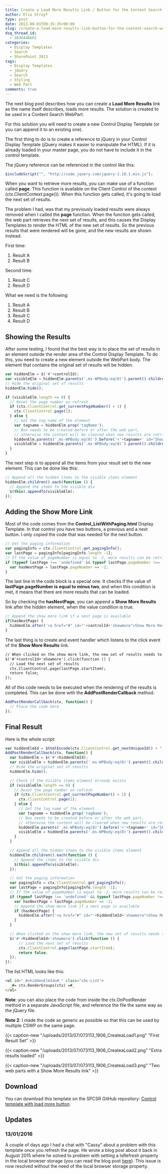 ```yaml
---
title: Create a Load More Results Link / Button for the Content Search Web Part (Display Template)
author: Elio Struyf
type: post
date: 2013-08-01T09:35:35+00:00
slug: /create-a-load-more-results-link-button-for-the-content-search-web-part/
dsq_thread_id:
  - 3836446661
categories:
  - Display Templates
  - Search
  - SharePoint 2013
tags:
  - Display Templates
  - jQuery
  - Search
  - Styling
  - Web Part
comments: true
---
```


The next blog post describes how you can create a **Load More Results** link as the name itself describes, loads more results. The solution is created to be used in a Content Search WebPart.

For this solution you will need to create a new Control Display Template (or you can append it to an existing one).

The first thing to do is to create a reference to jQuery in your Control Display Template (jQuery makes it easier to manipulate the HTML). If it is already loaded in your master page, you do not have to include it in the control template.

The jQuery reference can be referenced in the control like this:

```javascript
$includeScript("", "http://code.jquery.com/jquery-1.10.1.min.js");
```

When you want to retrieve more results, you can make use of a function called **page**. This function is available on the Client Control of the context (ctx.ClientContext.page()). When this function gets called, it's going to load the next set of results.

The problem I had, was that my previously loaded results were always removed when I called the **page** function. When the function gets called, the web part retrieves the next set of results, and this causes the Display Templates to render the HTML of the new set of results. So the previous results that were rendered will be gone, and the new results are shown instead.

First time:

1.  Result A
2.  Result B

Second time:

1.  Result C
2.  Result D

What we need is the following:

1.  Result A
2.  Result B
3.  Result C
4.  Result D

## Showing the Results

After some testing, I found that the best way is to place the set of results in an element outside the render area of the Control Display Template. To do this, you need to create a new element outside the WebPart body. The element that contains the original set of results will be hidden.

```javascript
var hiddenElm = $('#'+controlId);
var visibleElm = hiddenElm.parents('.ms-WPBody:eq(0)').parent().children('#Show-Items');
// Hide the original set of results
hiddenElm.hide();

if (visibleElm.length <= 0) {
  // Reset the page number on refresh
  if (ctx.ClientControl.get_currentPageNumber() > 1) {
    ctx.ClientControl.page(1);
  } else {
    // Get the tag name of the element
    var tagname = hiddenElm.prop('tagName');
    // Box needs to be created before or after the web part, 
    // otherwise the content will be cleared when new results are retrieved.
    hiddenElm.parents('.ms-WPBody:eq(0)').before('<'+tagname+' id="Show-Items" class="'+hiddenElm.attr('class')+'"></'+tagname+'>');
    visibleElm = hiddenElm.parents('.ms-WPBody:eq(0)').parent().children('#Show-Items');
  }
}
```

The next step is to append all the items from your result set to the new element. This can be done like this:

```javascript
// Append all the hidden items to the visible items element
hiddenElm.children().each(function () {
  // Append the items to the visible div
  $(this).appendTo(visibleElm);
});
```

## Adding the Show More Link

Most of the code comes from the **Control_ListWithPaging.html** Display Template. In that control you have two buttons, a previous and a next button. I only copied the code that was needed for the next button.

```javascript
// Get the paging information
var pagingInfo = ctx.ClientControl.get_pagingInfo();
var lastPage = pagingInfo[pagingInfo.length -1];
// If the value of pageNumber is equal to -2, more results can be retrieved
if (typeof lastPage !== 'undefined' && typeof lastPage.pageNumber !== 'undefined') {
  var hasNextPage = lastPage.pageNumber == -2;
}
```

The last line in the code block is a special one. It checks if the value of **lastPage.pageNumber is equal to minus two**, and when this condition is met, it means that there are more results that can be loaded.

So by checking the **hasNextPage**, you can append a **Show More Results** link after the hidden element, when the value condition is true.

```javascript
// Append the show more link if a next page is available
if(hasNextPage) {
  hiddenElm.after('<a href="#" id="'+controlId+'showmore">Show More Results</a>');
}
```

The last thing is to create and event handler which listens to the click event of the **Show More Results** link.

```html
// When clicked on the show more link, the new set of results needs to be retrieved
$('#'+controlId+'showmore').click(function () {
  // Load the next set of results
  ctx.ClientControl.page(lastPage.startItem);
  return false;
});
```

All of this code needs to be executed when the rendering of the results is completed. This can be done with the **AddPostRenderCallback** method.

```javascript
AddPostRenderCallback(ctx, function() {
  // Place the code here
});
```

## Final Result

Here is the whole script:

```javascript
var hiddenElmId = $htmlEncode(ctx.ClientControl.get_nextUniqueId() + "_Results_");
AddPostRenderCallback(ctx, function() {
  var hiddenElm = $('#'+hiddenElmId);
  var visibleElm = hiddenElm.parents('.ms-WPBody:eq(0)').parent().children('#Show-Items');
  // Hide the original set of results
  hiddenElm.hide();

  // Check if the Visible items element already exists
  if (visibleElm.length <= 0) {
    // Reset the page number on refresh
    if (ctx.ClientControl.get_currentPageNumber() > 1) {
      ctx.ClientControl.page(1);
    } else {
      // Get the tag name of the element
      var tagname = hiddenElm.prop('tagName');
      // Box needs to be created before or after the web part, 
      // otherwise the content will be cleared when new results are retrieved.
      hiddenElm.parents('.ms-WPBody:eq(0)').before('<'+tagname+' id="Show-Items" class="'+hiddenElm.attr('class')+'"></'+tagname+'>');
      visibleElm = hiddenElm.parents('.ms-WPBody:eq(0)').parent().children('#Show-Items');
    }
  }

  // Append all the hidden items to the visible items element
  hiddenElm.children().each(function () {
    // Append the items to the visible div
    $(this).appendTo(visibleElm);
  });

  // Get the paging information
  var pagingInfo = ctx.ClientControl.get_pagingInfo();
  var lastPage = pagingInfo[pagingInfo.length -1];
  // If the value of pageNumber is equal to -2, more results can be retrieved
  if (typeof lastPage !== 'undefined' && typeof lastPage.pageNumber !== 'undefined') {
    var hasNextPage = lastPage.pageNumber == -2;
    // Append the show more link if a next page is available
    if (hasNextPage) {
      hiddenElm.after('<a href="#" id="'+hiddenElmId+'showmore">Show More Results</a>');
    }
  }

  // When clicked on the show more link, the new set of results needs to be retrieved
  $('#'+hiddenElmId+'showmore').click(function () {
      // Load the next set of results
      ctx.ClientControl.page(lastPage.startItem);
      return false;
  });
});
```

The list HTML looks like this:

```html
<ul id="_#=hiddenElmId=#_" class="cbs-List">
  _#= ctx.RenderGroups(ctx) =#_
</ul>
```

**Note**: you can also place the code from inside the ctx.OnPostRender method in a separate JavaScript file, and reference the file the same way as the jQuery file.


**Note 2**: I made the code as generic as possible so that this can be used by multiple CSWP on the same page.

{{< caption-new "/uploads/2013/07/073113_1906_CreateaLoad1.png" "First Result Set" >}}

{{< caption-new "/uploads/2013/07/073113_1906_CreateaLoad2.png" "Extra results loaded" >}}

{{< caption-new "/uploads/2013/07/073113_1906_CreateaLoad3.png" "Two web parts with a Show More Results link" >}}

## Download

You can download this template on the SPCSR GitHub repository: [Control template with load more button](https://github.com/SPCSR/DisplayTemplates/tree/master/Search%20Display%20Templates/Control%20template%20with%20load%20more%20button%20(CSWP)).

## Updates

### 13/01/2016

A couple of days ago I had a chat with "Cassy" about a problem with this template once you refresh the page. He wrote a blog post about it back in August 2015 where he solved to problem with setting a IsRefresh property in the local browser storage (you can read the blog post [here](http://cassy.be/site/how-to-get-more-than-50-item-search-results-in-a-sharepoint-2013-display-template/)). This issue is now resolved without the need of the local browser storage property.